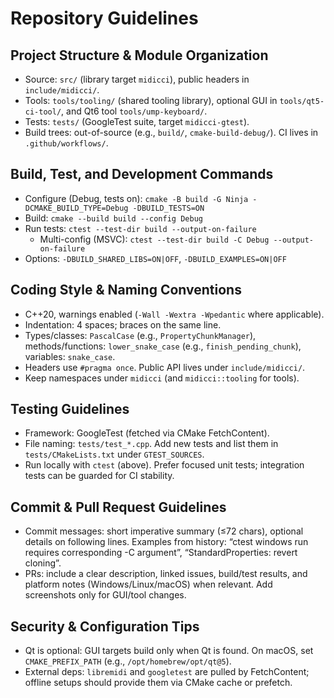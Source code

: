 # Repository Guidelines

## Project Structure & Module Organization
- Source: `src/` (library target `midicci`), public headers in `include/midicci/`.
- Tools: `tools/tooling/` (shared tooling library), optional GUI in `tools/qt5-ci-tool/`, and Qt6 tool `tools/ump-keyboard/`.
- Tests: `tests/` (GoogleTest suite, target `midicci-gtest`).
- Build trees: out-of-source (e.g., `build/`, `cmake-build-debug/`). CI lives in `.github/workflows/`.

## Build, Test, and Development Commands
- Configure (Debug, tests on): `cmake -B build -G Ninja -DCMAKE_BUILD_TYPE=Debug -DBUILD_TESTS=ON`
- Build: `cmake --build build --config Debug`
- Run tests: `ctest --test-dir build --output-on-failure`
  - Multi-config (MSVC): `ctest --test-dir build -C Debug --output-on-failure`
- Options: `-DBUILD_SHARED_LIBS=ON|OFF`, `-DBUILD_EXAMPLES=ON|OFF`

## Coding Style & Naming Conventions
- C++20, warnings enabled (`-Wall -Wextra -Wpedantic` where applicable).
- Indentation: 4 spaces; braces on the same line.
- Types/classes: `PascalCase` (e.g., `PropertyChunkManager`), methods/functions: `lower_snake_case` (e.g., `finish_pending_chunk`), variables: `snake_case`.
- Headers use `#pragma once`. Public API lives under `include/midicci/`.
- Keep namespaces under `midicci` (and `midicci::tooling` for tools).

## Testing Guidelines
- Framework: GoogleTest (fetched via CMake FetchContent).
- File naming: `tests/test_*.cpp`. Add new tests and list them in `tests/CMakeLists.txt` under `GTEST_SOURCES`.
- Run locally with `ctest` (above). Prefer focused unit tests; integration tests can be guarded for CI stability.

## Commit & Pull Request Guidelines
- Commit messages: short imperative summary (≤72 chars), optional details on following lines. Examples from history: “ctest windows run requires corresponding -C argument”, “StandardProperties: revert cloning”.
- PRs: include a clear description, linked issues, build/test results, and platform notes (Windows/Linux/macOS) when relevant. Add screenshots only for GUI/tool changes.

## Security & Configuration Tips
- Qt is optional: GUI targets build only when Qt is found. On macOS, set `CMAKE_PREFIX_PATH` (e.g., `/opt/homebrew/opt/qt@5`).
- External deps: `libremidi` and `googletest` are pulled by FetchContent; offline setups should provide them via CMake cache or prefetch.
